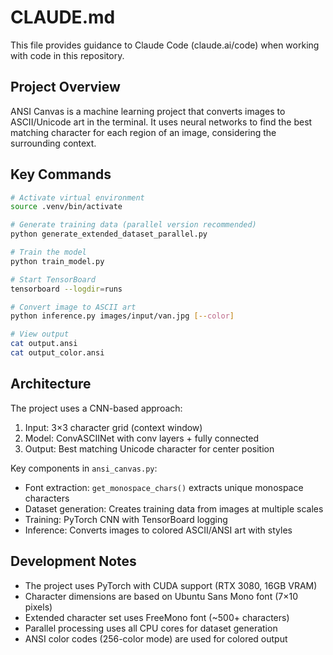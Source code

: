 # CLAUDE.md

This file provides guidance to Claude Code (claude.ai/code) when working with code in this repository.

## Project Overview

ANSI Canvas is a machine learning project that converts images to ASCII/Unicode art in the terminal. It uses neural networks to find the best matching character for each region of an image, considering the surrounding context.

## Key Commands

```bash
# Activate virtual environment
source .venv/bin/activate

# Generate training data (parallel version recommended)
python generate_extended_dataset_parallel.py

# Train the model
python train_model.py

# Start TensorBoard
tensorboard --logdir=runs

# Convert image to ASCII art
python inference.py images/input/van.jpg [--color]

# View output
cat output.ansi
cat output_color.ansi
```

## Architecture

The project uses a CNN-based approach:
1. Input: 3×3 character grid (context window)
2. Model: ConvASCIINet with conv layers + fully connected
3. Output: Best matching Unicode character for center position

Key components in `ansi_canvas.py`:
- Font extraction: `get_monospace_chars()` extracts unique monospace characters
- Dataset generation: Creates training data from images at multiple scales
- Training: PyTorch CNN with TensorBoard logging
- Inference: Converts images to colored ASCII/ANSI art with styles

## Development Notes

- The project uses PyTorch with CUDA support (RTX 3080, 16GB VRAM)
- Character dimensions are based on Ubuntu Sans Mono font (7×10 pixels)
- Extended character set uses FreeMono font (~500+ characters)
- Parallel processing uses all CPU cores for dataset generation
- ANSI color codes (256-color mode) are used for colored output